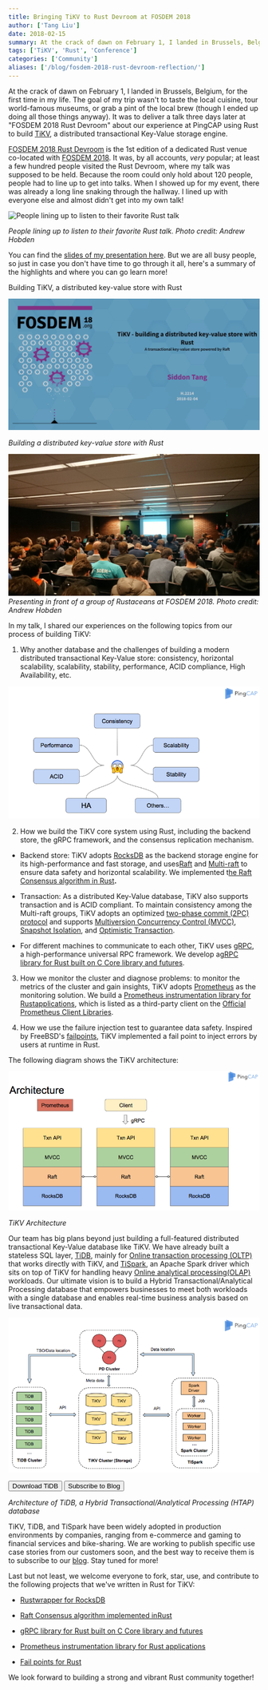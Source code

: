 ```yaml
---
title: Bringing TiKV to Rust Devroom at FOSDEM 2018
author: ['Tang Liu']
date: 2018-02-15
summary: At the crack of dawn on February 1, I landed in Brussels, Belgium, for the first time in my life. The goal of my trip wasn’t to taste the local cuisine, tour world-famous museums, or grab a pint of the local brew. It was to deliver a talk three days later at FOSDEM 2018 Rust Devroom about our experience at PingCAP using Rust to build TiKV, a distributed transactional Key-Value storage engine.
tags: ['TiKV', 'Rust', 'Conference']
categories: ['Community']
aliases: ['/blog/fosdem-2018-rust-devroom-reflection/']
---
```


At the crack of dawn on February 1, I landed in Brussels, Belgium, for the first time in my life. The goal of my trip wasn't to taste the local cuisine, tour world-famous museums, or grab a pint of the local brew (though I ended up doing all those things anyway). It was to deliver a talk three days later at "FOSDEM 2018 Rust Devroom" about our experience at PingCAP using Rust to build [TiKV](https://github.com/pingcap/tikv), a distributed transactional Key-Value storage engine.

[FOSDEM 2018 Rust Devroom](https://fosdem.org/2018/schedule/track/rust/) is the 1st edition of a dedicated Rust venue co-located with [FOSDEM 2018](https://fosdem.org/2018/). It was, by all accounts, *very* popular; at least a few hundred people visited the Rust Devroom, where my talk was supposed to be held. Because the room could only hold about 120 people, people had to line up to get into talks. When I showed up for my event, there was already a long line snaking through the hallway. I lined up with everyone else and almost didn't get into my own talk!

 ![People lining up to listen to their favorite Rust talk](media/People_Lining_up_to_get_to_the_talk.png)

*People lining up to listen to their favorite Rust talk. Photo credit: Andrew Hobden*

You can find the [slides of my presentation here](https://fosdem.org/2018/schedule/event/rust_distributed_kv_store/attachments/slides/2034/export/events/attachments/rust_distributed_kv_store/slides/2034/Siddon_Tang_Use_Rust_to_Build_a_Distributed_Transactional_Key_Value_Database.pdf). But we are all busy people, so just in case you don't have time to go through it all, here's a summary of the highlights and where you can go learn more!

Building TiKV, a distributed key-value store with Rust

![Building a distributed key-value store with Rust](media/Building_a_distributed_key-value_store_with_Rust.png)

*Building a distributed key-value store with Rust*

![Presenting in front of a group of Rustaceans at FOSDEM 2018](media/Presenting_in_front_of_a_group_of_Rustaceans_at_FOSDEM_2018.png)
*Presenting in front of a group of Rustaceans at FOSDEM 2018. Photo credit: Andrew Hobden*

In my talk, I shared our experiences on the following topics from our process of building TiKV:

1. Why another database and the challenges of building a modern distributed transactional Key-Value store: consistency, horizontal scalability, scalability, stability, performance, ACID compliance, High Availability, etc.

![The challenges of building a modern distributed transactional Key-Value store](media/The_challenges_of_building_a_modern_distributed_transactional_Key-Value_store.png)

2. How we build the TiKV core system using Rust, including the backend store, the gRPC framework, and the consensus replication mechanism.

* Backend store: TiKV adopts [RocksDB](http://rocksdb.org/) as the backend storage engine for its high-performance and fast storage, and uses[Raft](https://raft.github.io/) and [Multi-raft](https://pingcap.com/blog/2017-08-15-multi-raft/) to ensure data safety and horizontal scalability. We implemented t[he Raft Consensus algorithm in Rust](https://github.com/pingcap/raft-rs)**.**

* Transaction: As a distributed Key-Value database, TiKV also supports transaction and is ACID compliant. To maintain consistency among the Multi-raft groups, TiKV adopts an optimized [two-phase commit (2PC) protocol](https://en.wikipedia.org/wiki/Two-phase_commit_protocol) and supports [Multiversion Concurrency Control (MVCC)](https://pingcap.com/blog/2016-11-17-mvcc-in-tikv/), [Snapshot Isolation](https://en.wikipedia.org/wiki/Snapshot_isolation), and [Optimistic Transaction](https://en.wikipedia.org/wiki/Optimistic_concurrency_control).

* For different machines to communicate to each other, TiKV uses [gRPC](https://grpc.io/), a high-performance universal RPC framework. We develop a[gRPC library for Rust built on C Core library and futures](https://github.com/pingcap/grpc-rs).

3. How we monitor the cluster and diagnose problems: to monitor the metrics of the cluster and gain insights, TiKV adopts [Prometheus](https://prometheus.io/) as the monitoring solution. We build a [Prometheus instrumentation library for Rust](https://github.com/pingcap/rust-prometheus)[applications](https://github.com/pingcap/rust-prometheus), which is listed as a third-party client on the [Official Prometheus Client Libraries](https://prometheus.io/docs/instrumenting/clientlibs/).

4. How we use the failure injection test to guarantee data safety. Inspired by FreeBSD's [failpoints](https://freebsd.org/cgi/man.cgi?query=fail), TiKV implemented a fail point to inject errors by users at runtime in Rust.

The following diagram shows the TiKV architecture:

![TiKV Architecture](media/TiKV_Architecture.png)

*TiKV Architecture*

Our team has big plans beyond just building a full-featured distributed transactional Key-Value database like TiKV. We have already built a stateless SQL layer, [TiDB](https://github.com/pingcap/tidb), mainly for [Online transaction processing (OLTP)](https://en.wikipedia.org/wiki/Online_transaction_processing) that works directly with TiKV, and [TiSpark](https://github.com/pingcap/tispark), an Apache Spark driver which sits on top of TiKV for handling heavy [Online analytical processing](https://en.wikipedia.org/wiki/Online_analytical_processing)[(OLAP)](https://en.wikipedia.org/wiki/Online_analytical_processing) workloads. Our ultimate vision is to build a Hybrid Transactional/Analytical Processing database that empowers businesses to meet both workloads with a single database and enables real-time business analysis based on live transactional data.

![Architecture of TiDB, a Hybrid Transactional/Analytical Processing (HTAP) database](media/Hybrid_Transactional_Analytical_Processing_database.png)

<div class="trackable-btns">
    <a href="/download" onclick="trackViews('Bringing TiKV to Rust Devroom at FOSDEM 2018', 'download-tidb-btn-middle')"><button>Download TiDB</button></a>
    <a href="https://share.hsforms.com/1e2W03wLJQQKPd1d9rCbj_Q2npzm" onclick="trackViews('Bringing TiKV to Rust Devroom at FOSDEM 2018', 'subscribe-blog-btn-middle')"><button>Subscribe to Blog</button></a>
</div>

*Architecture of TiDB, a Hybrid Transactional/Analytical Processing (HTAP) database*

TiKV, TiDB, and TiSpark have been widely adopted in production environments by companies, ranging from e-commerce and gaming to financial services and bike-sharing. We are working to publish specific use case stories from our customers soon, and the best way to receive them is to subscribe to our [blog](https://pingcap.com/blog/). Stay tuned for more!

Last but not least, we welcome everyone to fork, star, use, and contribute to the following projects that we've written in Rust for TiKV:

* [Rustwrapper for RocksDB](https://github.com/pingcap/rust-rocksdb)

* [Raft Consensus algorithm implemented in](https://github.com/pingcap/raft-rs)[Rust](https://github.com/pingcap/raft-rs)

* [gRPC library for Rust built on C Core library and futures](https://github.com/pingcap/grpc-rs)

* [Prometheus instrumentation library for Rust applications](https://github.com/pingcap/rust-prometheus)

* [Fail points for Rust](https://github.com/pingcap/fail-rs)

We look forward to building a strong and vibrant Rust community together!
